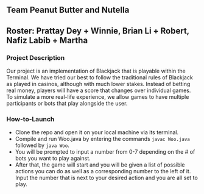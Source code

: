## Team Peanut Butter and Nutella
## Roster: Prattay Dey + Winnie, Brian Li + Robert, Nafiz Labib + Martha

### Project Description
Our project is an implementation of Blackjack that is playable within the Terminal. We have tried our best to follow the traditional rules of Blackjack as played in casinos, although with much lower stakes. Instead of betting real money, players will have a score that changes over individual games. To simulate a more real-life experience, we allow games to have multiple participants or bots that play alongside the user. 

### How-to-Launch
- Clone the repo and open it on your local machine via its terminal.
- Compile and run Woo.java by entering the commands ```javac Woo.java``` followed by ```java Woo```.
- You will be prompted to input a number from 0-7 depending on the # of bots you want to play against. 
- After that, the game will start and you will be given a list of possible actions you can do as well as a corresponding number to the left of it. Input the number that is next to your desired action and you are all set to play. 
